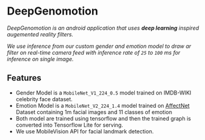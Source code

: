 # DeepGenomotion

*DeepGenomotion is an android application that uses **deep learning** inspired augemented reality filters.*

*We use inference from our custom gender and emotion model to draw ar filter on real-time camera feed with inference rate of `25` to `100` ms for inference on single image.*

## Features
- Gender Model is a `MobileNet_V1_224_0.5` model trained on IMDB-WIKI celebrity face dataset.
- Emotion Model is a `MobileNet_V2_224_1.4` model trained on [AffectNet](http://mohammadmahoor.com/affectnet) Dataset containing 1m facial images and 11 classes of emotion
- Both model are trained using tensorflow and then the trained graph is converted into Tensorflow Lite for serving.
- We use MobileVision API for facial landmark detection.

